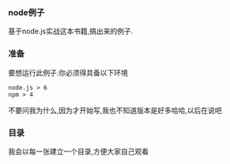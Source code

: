 ### node例子
基于node.js实战这本书籍,搞出来的例子.
### 准备
要想运行此例子.你必须得具备以下环境
```
node.js > 6
npm > 4
```
不要问我为什么,因为才开始写,我也不知道版本是好多哈哈,以后在说吧
### 目录
我会以每一张建立一个目录,方便大家自己观看